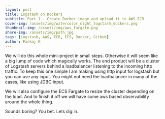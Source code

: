 ```yaml
---
layout: post
title: Logstash on Dockers
subtitle: Part 1 - Create Docker image and upload it to AWS ECR
cover-img: /assets/img/watercolor_night_logstash_dockers.png
thumbnail-img: /assets/img/aws_fargate.png
share-img: /assets/img/path.jpg
tags: [Logstash, AWS, ECR, ECS, Docker, Github]
author: Pankaj K
---
```


We will do this whole mini-project in small steps. Otherwise it will seem like a big lump of code which magically works. 
The end product will be a cluster of Logstash servers behind a loadbalancer listening to the incoming http traffic. 
To keep this one simple I am making using http input for logstash but you can use any input. You might not need the loadbalancer in many of the cases, like using JDBC input. 

We will also configure the ECS Fargate to resize the cluster depending on the load. And to finish it off we will have some aws based observability around the whole thing. 

Sounds boring? You bet. Lets dig in.
